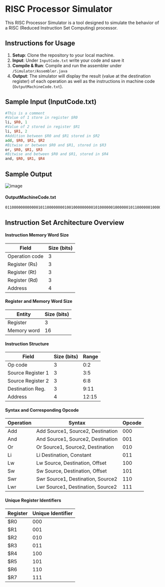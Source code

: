 # RISC Processor Simulator

This RISC Processor Simulator is a tool designed to simulate the behavior of a RISC (Reduced Instruction Set Computing) processor. 


## Instructions for Usage

1. **Setup**: Clone the repository to your local machine.
2. **Input**: Under `InputCode.txt` write your code and save it
3. **Compile & Run**: Compile and run  the assembler under `/Simulator/Assembler.java`
4. **Output**: The simulator will display the result (value at the destination register) of each operation as well as the instructions in machine code (`OutputMachineCode.txt`).


## Sample Input (InputCode.txt)
```TCL
#This is a comment
#Value of 1 store in register $R0
li, $R0, 1
#Value of 2 stored in register $R1
li, $R1, 2
#Addition between $R0 and $R1 stored in $R2
add, $R0, $R1, $R2
#Bitwise or between $R0 and $R1, stored in $R3
or, $R0, $R1, $R3
#Bitwise and between $R0 and $R1, stored in $R4
and, $R0, $R1, $R4
```
## Sample Output

![image](https://github.com/Shediakh/RISC-Processor-simulation/assets/63234452/d20e96af-c666-4ef7-9bc4-60d2a1129c1a)
#### OutputMachineCode.txt
```plaintext
01100000000000010110000000010010000000001010000001000000101100000010000011000000
```
## Instruction Set Architecture Overview

#### Instruction Memory Word Size
| Field            | Size (bits) |
|------------------|-------------|
| Operation code   | 3           |
| Register (Rs)    | 3           |
| Register (Rt)    | 3           |
| Register (Rd)    | 3           |
| Address          | 4           |

#### Register and Memory Word Size
| Entity           | Size (bits) |
|------------------|-------------|
| Register         | 3           |
| Memory word      | 16          |

#### Instruction Structure
| Field            | Size (bits) | Range  |
|------------------|-------------|--------|
| Op code          | 3           | 0:2    |
| Source Register 1| 3           | 3:5    |
| Source Register 2| 3           | 6:8    |
| Destination Reg. | 3           | 9:11   |
| Address          | 4           | 12:15  |

#### Syntax and Corresponding Opcode
| Operation | Syntax                               | Opcode |
|-----------|--------------------------------------|--------|
| Add       | Add Source1, Source2, Destination   | 000    |
| And       | And Source1, Source2, Destination   | 001    |
| Or        | Or Source1, Source2, Destination    | 010    |
| Li        | Li Destination, Constant            | 011    |
| Lw        | Lw Source, Destination, Offset     | 100    |
| Sw        | Sw Source, Destination, Offset     | 101    |
| Swr       | Swr Source1, Destination, Source2  | 110    |
| Lwr       | Lwr Source1, Destination, Source2  | 111    |

#### Unique Register Identifiers
| Register | Unique Identifier |
|----------|-------------------|
| $R0      | 000               |
| $R1      | 001               |
| $R2      | 010               |
| $R3      | 011               |
| $R4      | 100               |
| $R5      | 101               |
| $R6      | 110               |
| $R7      | 111               |


